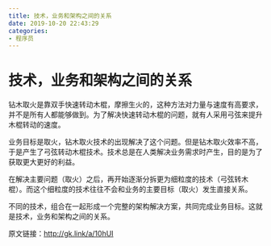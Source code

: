 ```yaml
---
title: 技术，业务和架构之间的关系
date: 2019-10-20 22:43:29
categories:
- 程序员
---
```


# 技术，业务和架构之间的关系

钻木取火是靠双手快速转动木棍，摩擦生火的，这种方法对力量与速度有高要求，并不是所有人都能够做到。为了解决快速转动木棍的问题，就有人采用弓弦来提升木棍转动的速度。



业务目标是取火，钻木取火技术的出现解决了这个问题。但是钻木取火效率不高，于是产生了弓弦转动木棍技术。技术总是在人类解决业务需求时产生，目的是为了获取更大更好的利益。



在解决主要问题（取火）之后，再开始逐渐分拆更为细粒度的技术（弓弦转木棍）。而这个细粒度的技术往往不会和业务的主要目标（取火）发生直接关系。



不同的技术，组合在一起形成一个完整的架构解决方案，共同完成业务目标。这就是技术，业务和架构之间的关系。



原文链接：http://gk.link/a/10hUI










